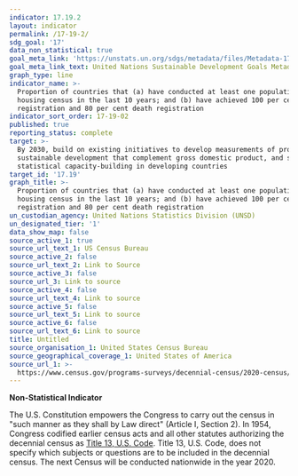 ```yaml
---
indicator: 17.19.2
layout: indicator
permalink: /17-19-2/
sdg_goal: '17'
data_non_statistical: true
goal_meta_link: 'https://unstats.un.org/sdgs/metadata/files/Metadata-17-19-02a.pdf'
goal_meta_link_text: United Nations Sustainable Development Goals Metadata (pdf 468kB)
graph_type: line
indicator_name: >-
  Proportion of countries that (a) have conducted at least one population and
  housing census in the last 10 years; and (b) have achieved 100 per cent birth
  registration and 80 per cent death registration
indicator_sort_order: 17-19-02
published: true
reporting_status: complete
target: >-
  By 2030, build on existing initiatives to develop measurements of progress on
  sustainable development that complement gross domestic product, and support
  statistical capacity-building in developing countries
target_id: '17.19'
graph_title: >-
  Proportion of countries that (a) have conducted at least one population and
  housing census in the last 10 years; and (b) have achieved 100 per cent birth
  registration and 80 per cent death registration
un_custodian_agency: United Nations Statistics Division (UNSD)
un_designated_tier: '1'
data_show_map: false
source_active_1: true
source_url_text_1: US Census Bureau
source_active_2: false
source_url_text_2: Link to Source
source_active_3: false
source_url_3: Link to source
source_active_4: false
source_url_text_4: Link to source
source_active_5: false
source_url_text_5: Link to source
source_active_6: false
source_url_text_6: Link to source
title: Untitled
source_organisation_1: United States Census Bureau
source_geographical_coverage_1: United States of America
source_url_1: >-
  https://www.census.gov/programs-surveys/decennial-census/2020-census/about/what-is.html
---
```

**Non-Statistical Indicator**

The U.S. Constitution empowers the Congress to carry out the census in "such manner as they shall by Law direct" (Article I, Section 2). In 1954, Congress codified earlier census acts and all other statutes authorizing the decennial census as [Title 13, U.S. Code](https://www.census.gov/history/www/reference/privacy_confidentiality/title_13_us_code.html). Title 13, U.S. Code, does not specify which subjects or questions are to be included in the decennial census. The next Census will be conducted nationwide in the year 2020.
